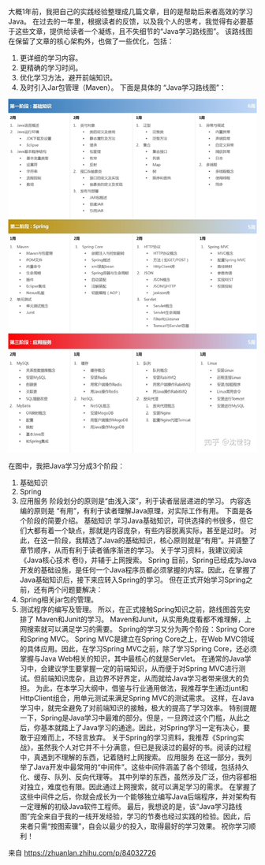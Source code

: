 大概1年前，我把自己的实践经验整理成几篇文章，目的是帮助后来者高效的学习Java。
在过去的一年里，根据读者的反馈，以及我个人的思考，我觉得有必要基于这些文章，提供给读者一个凝练，且不失细节的“Java学习路线图”。
该路线图在保留了文章的核心架构外，也做了一些优化，包括：
1. 更详细的学习内容。
2. 更精确的学习时间。
3. 优化学习方法，避开前端知识。
4. 及时引入Jar包管理（Maven）。
下面是具体的 “Java学习路线图”：<br>

![](.Java学习路线图_images/fabc8942.png)

在图中，我把Java学习分成3个阶段：
1. 基础知识
2. Spring
3. 应用服务
阶段划分的原则是“由浅入深”，利于读者层层递进的学习。
内容选编的原则是 “有用”，有利于读者理解Java原理，对实际工作有用。
下面是各个阶段的简要介绍。
基础知识
学习Java基础知识，可供选择的书很多，但它们大都有着一个缺点，那就是内容庞杂，有些内容脱离实际，甚至是过时。
对此，在这一阶段，我精选了Java的基础知识，核心原则就是“有用”。并调整了章节顺序，从而有利于读者循序渐进的学习。
关于学习资料，我建议阅读《Java核心技术 卷I》，并辅于上网搜索。
Spring
目前，Spring已经成为Java开发的基础设施，是任何一个Java程序员都必须掌握的内容。因此，在掌握了Java基础知识后，接下来应转入Spring的学习。
但在正式开始学习Spring之前，还有两个问题要解决：
1. Spring相关jar包的管理。
2. 测试程序的编写及管理。
所以，在正式接触Spring知识之前，路线图首先安排了 Maven和Junit的学习。
Maven和Junit，从实用角度看都不难理解，上网搜索就可以满足学习的需要。
Spring的学习又分为两个阶段：Spring Core和Spring MVC。
Spring MVC是建立在Spring Core之上，在Web MVC领域的具体应用。因此，在学习Spring MVC之前，除了学习Spring Core，还必须掌握与Java Web相关的知识，其中最核心的就是Servlet。
在通常的Java学习中，会建议学生要掌握一定的前端知识，从而便于对Spring MVC进行测试。但前端知识庞杂，且边界不好界定，从而就给Java学习者带来很大的负担。
为此，在本学习大纲中，借鉴与行业通用做法，我推荐学生通过junt和HttpClient组合，用单元测试来满足Spring MVC的测试需求。
这样，在Java学习中，就完全避免了对前端知识的接触，极大的提高了学习效率。
特别提醒一下，Spring是Java学习中最难的部分。但是，一旦跨过这个门槛，从此之后，你基本就踏上了Java学习的通途。因此，对Spring学习一定有决心，要敢于迎难而上，不轻言放弃。
关于Spring的学习资料，我推荐《Spring实战》，虽然我个人对它并不十分满意，但已是我读过的最好的书。阅读的过程中，真遇到不理解的东西，记着随时上网搜索。
应用服务
在这一部分，我列举了Java开发中最常用的“中间件”。这些中间件涵盖了各个领域，包括持久化、缓存、队列、反向代理等。
其中列举的东西，虽然涉及广泛，但内容都相对独立，难度也有限。因此通过上网搜索，就可以满足学习的需求。
在掌握了这些中间件之后，你就会成长为一个能够独立编写Java后端程序，并对架构有一定理解的初级Java软件工程师。
最后，我想说的是，该“Java学习路线图”完全来自于我的一线开发经验，学习的节奏也经过实践的检验。因此，后来者只需“按图索骥”，自会以最少的投入，取得最好的学习效果。
祝你学习顺利！

来自 <https://zhuanlan.zhihu.com/p/84032726> 
